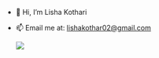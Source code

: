 - 👋 Hi, I’m Lisha Kothari
- 📫 Email me at: lishakothar02@gmail.com

     <img align="center" src="https://github-readme-stats.vercel.app/api/top-langs/?username=lishakothari&theme=<THEME_NAME>" />
     <img align="center" src="https://github-readme-stats.vercel.app/api?username=lishakothari&count_private=true&show_icons=true&theme=radical&hide_rank=false) />
   

<!---
lishakothari/lishakothari is a ✨ special ✨ repository because its `README.md` (this file) appears on your GitHub profile.
You can click the Preview link to take a look at your changes.
--->
